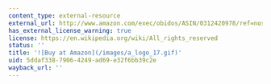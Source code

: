 ```yaml
---
content_type: external-resource
external_url: http://www.amazon.com/exec/obidos/ASIN/0312420978/ref=nosim/mitopencourse-20
has_external_license_warning: true
license: https://en.wikipedia.org/wiki/All_rights_reserved
status: ''
title: '![Buy at Amazon](/images/a_logo_17.gif)'
uid: 5ddaf338-7906-4249-ad69-e32f6bb39c2e
wayback_url: ''
---
```

